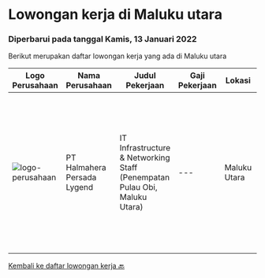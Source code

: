 
  # Lowongan kerja di Maluku utara

  ### Diperbarui pada tanggal Kamis, 13 Januari 2022

  Berikut merupakan daftar lowongan kerja yang ada di Maluku utara

  |Logo Perusahaan | Nama Perusahaan | Judul Pekerjaan | Gaji Pekerjaan | Lokasi | Deskripsi | Tanggal diunggah | Pranala |
  | -------------- | --------------- | --------------- | --------- | --------- | -------------- | ------- | ----------- |
  |![logo-perusahaan](https://us.123rf.com/450wm/pavelstasevich/pavelstasevich1811/pavelstasevich181101027/112815900-stock-vector-no-image-available-icon-flat-vector.jpg?ver=6)|PT Halmahera Persada Lygend|IT Infrastructure & Networking Staff (Penempatan Pulau Obi, Maluku Utara)|---|Maluku Utara|Job Description : Provide technical support to the development of the infrastructure systems and services Define, order, and monitor installation and...|Kamis, 06 Januari 2022|https://www.jobstreet.co.id/id/job/it-infrastructure-networking-staff-penempatan-pulau-obi-maluku-utara-3745942?token=0~0cd8ea96-3249-42e7-a81e-7b9ad1bb92f4&sectionRank=1&jobId=jobstreet-id-job-3745942|


  [Kembali ke daftar lowongan kerja 🔙](../README.md#daftar-lowongan-kerja)
  